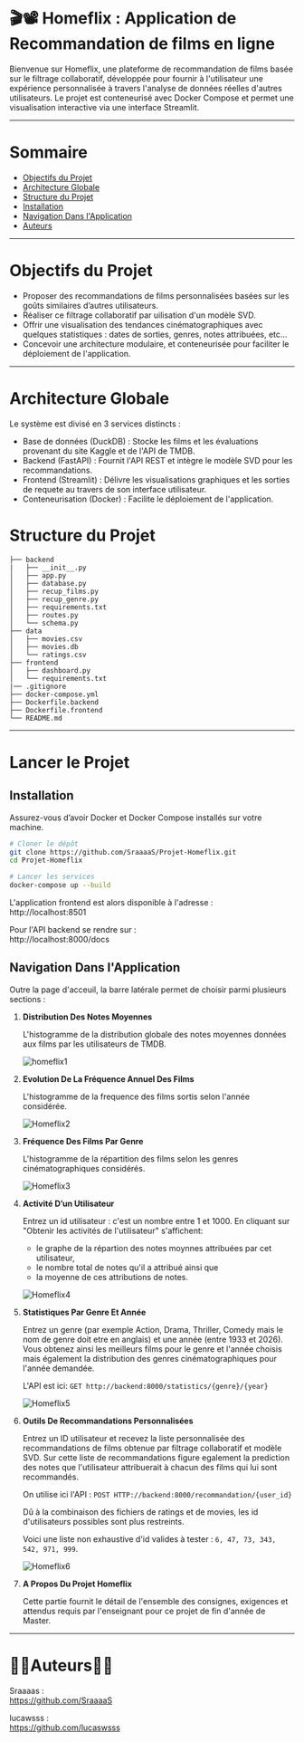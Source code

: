 # 🎬📽️ Homeflix : Application de Recommandation de films en ligne


Bienvenue sur Homeflix, une plateforme de recommandation de films basée sur le filtrage collaboratif, développée pour fournir à l'utilisateur une expérience personnalisée à travers l'analyse de données réelles d'autres utilisateurs. Le projet est conteneurisé avec Docker Compose et permet une visualisation interactive via une interface Streamlit.

---
# Sommaire
- [Objectifs du Projet](###Objectifs-du-Projet)
- [Architecture Globale](#Architecture-Globale)
- [Structure du Projet](###Structure-du-Projet)
- [Installation](#Installation)
- [Navigation Dans l'Application](#Navigation-Dans-lApplication)
- [Auteurs](#Auteurs)

---  
# Objectifs du Projet

- Proposer des recommandations de films personnalisées basées sur les goûts similaires d’autres utilisateurs.
- Réaliser ce filtrage collaboratif par uilisation d'un modèle SVD.
- Offrir une visualisation des tendances cinématographiques avec quelques statistiques : dates de sorties, genres, notes attribuées, etc...
- Concevoir une architecture modulaire, et conteneurisée pour faciliter le déploiement de l'application.

---

# Architecture Globale

Le système est divisé en 3 services distincts :


- Base de données (DuckDB) : Stocke les films et les évaluations provenant du site Kaggle et de l'API de TMDB.
- Backend (FastAPI) : Fournit l'API REST et intègre le modèle SVD pour les recommandations.
- Frontend (Streamlit) : Délivre les visualisations graphiques et les sorties de requete au travers de son interface utilisateur.
- Conteneurisation (Docker) : Facilite le déploiement de l'application.
  
 
# Structure du Projet
```
├── backend
|   ├── __init__.py
│   ├── app.py
│   ├── database.py
│   ├── recup_films.py
│   ├── recup_genre.py
│   ├── requirements.txt
│   ├── routes.py
│   └── schema.py
├── data
│   ├── movies.csv
│   ├── movies.db
│   └── ratings.csv
├── frontend
│   ├── dashboard.py
│   └── requirements.txt
|── .gitignore
├── docker-compose.yml
├── Dockerfile.backend
├── Dockerfile.frontend
└── README.md
```
---

# Lancer le Projet


## Installation

Assurez-vous d’avoir Docker et Docker Compose installés sur votre machine.

```bash
# Cloner le dépôt
git clone https://github.com/SraaaaS/Projet-Homeflix.git
cd Projet-Homeflix

# Lancer les services
docker-compose up --build
```

L'application frontend est alors disponible à l'adresse :  
http://localhost:8501

Pour l'API backend se rendre sur :  
http://localhost:8000/docs


## Navigation Dans l'Application

Outre la page d'acceuil, la barre latérale permet de choisir parmi plusieurs sections :

1. **Distribution Des Notes Moyennes**  

    L'histogramme de la distribution globale des notes moyennes données aux films par les utilisateurs de TMDB.  

    ![homeflix1](images/homeflix1.png)
   

3. **Evolution De La Fréquence Annuel Des Films** 

    L'histogramme de la frequence des films sortis selon l'année considérée.  

    ![Homeflix2](images/homeflix2.png) 
   

4. **Fréquence Des Films Par Genre**  

    L'histogramme de la répartition des films selon les genres cinématographiques considérés.  

    ![Homeflix3](images/homeflix3.png) 
   

6. **Activité D’un Utilisateur**  
  
    Entrez un id utilisateur : c'est un nombre entre 1 et 1000. En cliquant sur "Obtenir les activités de l'utilisateur" s'affichent:
   - le graphe de la répartion des notes moynnes attribuées par cet utilisateur,
   - le nombre total de notes qu'il a attribué ainsi que
   - la moyenne de ces attributions de notes.  

   ![Homeflix4](images/homeflix4.png) 
     

7. **Statistiques Par Genre Et Année**  

    Entrez un genre (par exemple Action, Drama, Thriller, Comedy mais le nom de genre doit etre en anglais) et une année (entre 1933 et 2026). Vous obtenez ainsi les meilleurs films pour le genre et l'année choisis mais également la distribution des genres cinématographiques pour l'année demandée.  

    L'API est ici:
        `GET http://backend:8000/statistics/{genre}/{year}`  

    ![Homeflix5](images/homeflix5.png)  

   
8. **Outils De Recommandations Personnalisées**

    Entrez un ID utilisateur et recevez la liste personnalisée des recommandations de films obtenue par filtrage collaboratif et modèle SVD. Sur cette liste de recommandations figure egalement la prediction des notes que l'utilisateur attribuerait à chacun des films qui lui sont recommandés.  
    
    On utilise ici l'API :
        `POST HTTP://backend:8000/recommandation/{user_id}`

    Dû à la combinaison des fichiers de ratings et de movies, les id d'utilisateurs possibles sont plus restreints.  
      
    Voici une liste non exhaustive d'id valides à tester : `6, 47, 73, 343, 542, 971, 999`.  

    ![Homeflix6](images/homeflix6.png) 
   


10. **A Propos Du Projet Homeflix**

    Cette partie fournit le détail de l'ensemble des consignes, exigences et attendus requis par l'enseignant pour ce projet de fin d'année de Master.

---
# 👩‍💼Auteurs👨‍💼

Sraaaas :  
https://github.com/SraaaaS

lucawsss :  
https://github.com/lucaswsss
